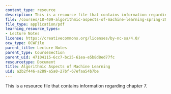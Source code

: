 ```yaml
---
content_type: resource
description: This is a resource file that contains information regarding chapter 7.
file: /courses/18-409-algorithmic-aspects-of-machine-learning-spring-2015/a2b2f446a289a5a027bf67efaa54b7be_MIT18_409S15_chapp7.pdf
file_type: application/pdf
learning_resource_types:
- Lecture Notes
license: https://creativecommons.org/licenses/by-nc-sa/4.0/
ocw_type: OCWFile
parent_title: Lecture Notes
parent_type: CourseSection
parent_uid: 47104115-6cc7-bc25-61ea-e5b8d8ed77fc
resourcetype: Document
title: Algorithmic Aspects of Machine Learning
uid: a2b2f446-a289-a5a0-27bf-67efaa54b7be
---
```

This is a resource file that contains information regarding chapter 7.